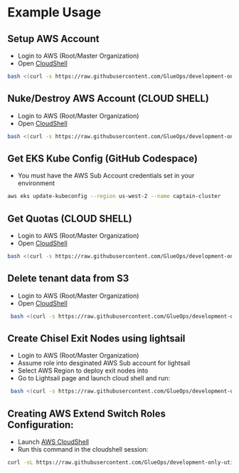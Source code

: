# Example Usage

## Setup AWS Account

- Login to AWS (Root/Master Organization)
- Open [CloudShell](https://us-east-1.console.aws.amazon.com/cloudshell/home?region=us-west-2)

```bash
bash <(curl -s https://raw.githubusercontent.com/GlueOps/development-only-utilities/main/tools/aws/account-setup.sh)
```

## Nuke/Destroy AWS Account (CLOUD SHELL)

- Login to AWS (Root/Master Organization)
- Open [CloudShell](https://us-east-1.console.aws.amazon.com/cloudshell/home?region=us-west-2)

```bash
bash <(curl -s https://raw.githubusercontent.com/GlueOps/development-only-utilities/main/tools/aws/account-nuke.sh)
```

## Get EKS Kube Config (GitHub Codespace)

- You must have the AWS Sub Account credentials set in your environment

```bash
aws eks update-kubeconfig --region us-west-2 --name captain-cluster
```

## Get Quotas (CLOUD SHELL)

- Login to AWS (Root/Master Organization)
- Open [CloudShell](https://us-east-1.console.aws.amazon.com/cloudshell/home?region=us-west-2)

```bash
bash <(curl -s https://raw.githubusercontent.com/GlueOps/development-only-utilities/main/tools/aws/get-quotas.sh)
```

## Delete tenant data from S3

- Login to AWS (Root/Master Organization)
- Open [CloudShell](https://us-east-1.console.aws.amazon.com/cloudshell/home?region=us-west-2)

```bash
 bash <(curl -s https://raw.githubusercontent.com/GlueOps/development-only-utilities/main/tools/main/tenant-s3-nuke.sh)
```

## Create Chisel Exit Nodes using lightsail

- Login to AWS (Root/Master Organization)
- Assume role into desginated AWS Sub account for lightsail
- Select AWS Region to deploy exit nodes into
- Go to Lightsail page and launch cloud shell and run:

```bash
 bash <(curl -s https://raw.githubusercontent.com/GlueOps/development-only-utilities/main/tools/aws/lightsail.sh)
```



## Creating AWS Extend Switch Roles Configuration:

- Launch [AWS CloudShell](https://us-west-2.console.aws.amazon.com/cloudshell/home?region=us-west-2) 
- Run this command in the cloudshell session:
```bash
curl -sL https://raw.githubusercontent.com/GlueOps/development-only-utilities/main/tools/aws/AWS-Extend-Switch-Roles-Configuration-Generator.py | python3
```
